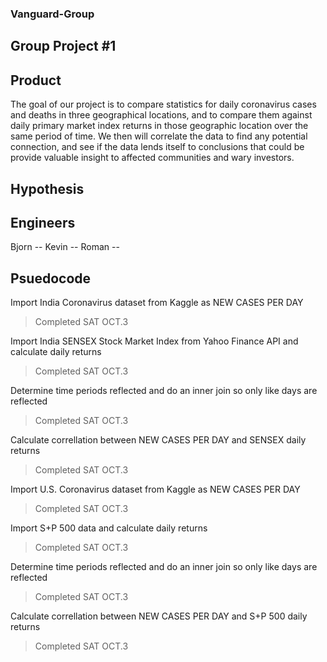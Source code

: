 ### Vanguard-Group
## Group Project #1

## Product
The goal of our project is to compare statistics for daily coronavirus cases and deaths in three geographical locations, and to compare them against daily primary market index returns in those geographic location over the same period of time. We then will correlate the data to find any potential connection, and see if the data lends itself to conclusions that could be provide valuable insight to affected communities and wary investors. 
## Hypothesis


## Engineers
Bjorn --
Kevin --
Roman -- 

## Psuedocode
Import India Coronavirus dataset from Kaggle as NEW CASES PER DAY
> Completed SAT OCT.3 

Import India SENSEX Stock Market Index from Yahoo Finance API and calculate daily returns
> Completed SAT OCT.3

Determine time periods reflected and do an inner join so only like days are reflected
> Completed SAT OCT.3

Calculate correllation between  NEW CASES PER DAY and SENSEX daily returns
> Completed SAT OCT.3

Import U.S. Coronavirus dataset from Kaggle as NEW CASES PER DAY
> Completed SAT OCT.3

Import S+P 500 data and calculate daily returns
> Completed SAT OCT.3

Determine time periods reflected and do an inner join so only like days are reflected
> Completed SAT OCT.3

Calculate correllation between  NEW CASES PER DAY and S+P 500 daily returns
> Completed SAT OCT.3
